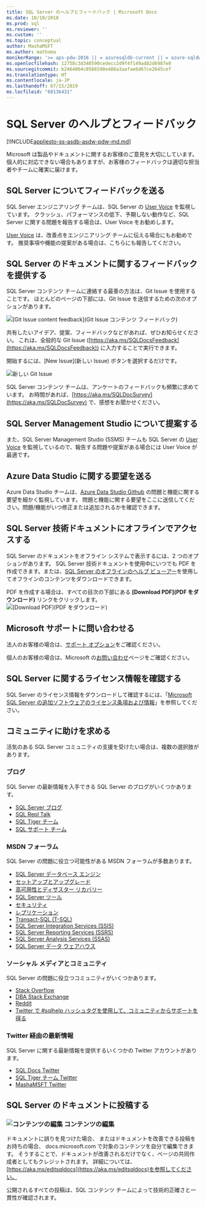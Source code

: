 ```yaml
---
title: SQL Server のヘルプとフィードバック | Microsoft Docs
ms.date: 10/10/2018
ms.prod: sql
ms.reviewer: ''
ms.custom: ''
ms.topic: conceptual
author: MashaMSFT
ms.author: mathoma
monikerRange: '>= aps-pdw-2016 || = azuresqldb-current || = azure-sqldw-latest || >= sql-server-2016 || >= sql-server-linux-2017 || = sqlallproducts-allversions'
ms.openlocfilehash: 12758c3d340590cedecc2d9f4f149ad82d6987e0
ms.sourcegitcommit: b2464064c0566590e486a3aafae6d67ce2645cef
ms.translationtype: HT
ms.contentlocale: ja-JP
ms.lasthandoff: 07/15/2019
ms.locfileid: "68136431"
---
```

# <a name="sql-server-help-and-feedback"></a>SQL Server のヘルプとフィードバック
[!INCLUDE[appliesto-ss-asdb-asdw-pdw-md.md](../includes/appliesto-ss-asdb-asdw-pdw-md.md)]

Microsoft は製品やドキュメントに関するお客様のご意見を大切にしています。 個人的に対応できない場合もありますが、お客様のフィードバックは適切な担当者やチームに確実に届けます。 

## <a name="i-want-to-give-feedback-on-sql-server"></a>SQL Server についてフィードバックを送る
SQL Server エンジニアリング チームは、SQL Server の [User Voice](https://feedback.azure.com/forums/908035-sql-server) を監視しています。 クラッシュ、パフォーマンスの低下、予期しない動作など、SQL Server に関する問題を報告する場合は、User Voice をお勧めします。 

[User Voice](https://feedback.azure.com/forums/908035-sql-server) は、改善点をエンジニアリング チームに伝える場合にもお勧めです。 推奨事項や機能の提案がある場合は、こちらにも報告してください。 

## <a name="i-want-to-give-feedback-about-sql-server-documentation"></a>SQL Server のドキュメントに関するフィードバックを提供する
SQL Server コンテンツ チームに連絡する最善の方法は、Git Issue を使用することです。 ほとんどのページの下部には、Git Issue を送信するための次のオプションがあります。 

![[Git Issue content feedback]\(Git Issue コンテンツ フィードバック\)](media/sql-server-get-help/git-issues.png)

共有したいアイデア、提案、フィードバックなどがあれば、ぜひお知らせください。 これは、全般的な Git Issue ([https://aka.ms/SQLDocsFeedback](https://aka.ms/SQLDocsFeedback)) に入力することで実行できます。 

開始するには、[New Issue]\(新しい Issue\) ボタンを選択するだけです。 

![新しい Git Issue](media/sql-server-get-help/new-git-issue.png)


SQL Server コンテンツ チームは、アンケートのフィードバックも頻繁に求めています。 お時間があれば、[https://aka.ms/SQLDocSurvey](https://aka.ms/SQLDocSurvey) で、感想をお聞かせください。


## <a name="i-want-to-make-a-suggestion-about-sql-server-management-studio"></a>SQL Server Management Studio について提案する
また、SQL Server Management Studio (SSMS) チームも SQL Server の [User Voice](https://feedback.azure.com/forums/908035-sql-server) を監視しているので、報告する問題や提案がある場合には User Voice が最適です。 

## <a name="i-want-to-make-a-suggestion-about-azure-data-studio"></a>Azure Data Studio に関する要望を送る
Azure Data Studio チームは、[Azure Data Studio Github](https://github.com/microsoft/azuredatastudio/issues) の問題と機能に関する要望を細かく監視しています。 問題と機能に関する要望をここに送信してください。問題/機能がいつ修正または追加されるかを確認できます。

## <a name="i-want-to-access-the-sql-server-technical-documentation-offline"></a>SQL Server 技術ドキュメントにオフラインでアクセスする
SQL Server のドキュメントをオフライン システムで表示するには、2 つのオプションがあります。 SQL Server 技術ドキュメントを使用中にいつでも PDF を作成できます。または、[SQL Server のオフラインのヘルプ ビューアー](sql-server-help-installation.md)を使用してオフラインのコンテンツをダウンロードできます。 

PDF を作成する場合は、すべての目次の下部にある **[Download PDF]\(PDF をダウンロード\)** リンクをクリックします。
![[Download PDF]\(PDF をダウンロード\)](media/sql-server-get-help/download-pdf.png)

## <a name="i-want-to-contact-microsoft-support"></a>Microsoft サポートに問い合わせる
法人のお客様の場合は、[サポート オプション](https://support.microsoft.com/gp/support-options-for-business?forceorigin=esmc)をご確認ください。

個人のお客様の場合は、Microsoft の[お問い合わせ](https://support.microsoft.com/gp/contactus81?forceorigin=esmc&Audience=Commercial)ページをご確認ください。

## <a name="i-want-to-review-license-information-about-sql-server"></a>SQL Server に関するライセンス情報を確認する
SQL Server のライセンス情報をダウンロードして確認するには、「[Microsoft SQL Server の追加ソフトウェアのライセンス条項および情報](https://www.microsoft.com/download/details.aspx?id=39299)」を参照してください。 

## <a name="i-want-to-ask-the-community-for-help"></a>コミュニティに助けを求める 
活気のある SQL Server コミュニティの支援を受けたい場合は、複数の選択肢があります。

### <a name="blogs"></a>ブログ
SQL Server の最新情報を入手できる SQL Server のブログがいくつかあります。 

- [SQL Server ブログ](https://cloudblogs.microsoft.com/sqlserver/)
- [SQL Repl Talk](https://blogs.msdn.microsoft.com/repltalk/)
- [SQL Tiger チーム](https://blogs.msdn.microsoft.com/sql_server_team/)
- [SQL サポート チーム](https://techcommunity.microsoft.com/t5/SQL-Server-Support/bg-p/SQLServerSupport/)


### <a name="msdn-forums"></a>MSDN フォーラム
SQL Server の問題に役立つ可能性がある MSDN フォーラムが多数あります。 
- [SQL Server データベース エンジン](https://social.msdn.microsoft.com/Forums/en-US/home?forum=sqldatabaseengine&filter=alltypes&sort=lastpostdesc)
- [セットアップとアップグレード](https://social.msdn.microsoft.com/Forums/en-US/home?forum=sqlsetupandupgrade&filter=alltypes&sort=lastpostdesc)
- [高可用性とディザスター リカバリー](https://social.msdn.microsoft.com/Forums/en-US/home?forum=sqldisasterrecovery%2Csqldatabasemirroring&filter=alltypes&sort=lastpostdesc)
- [SQL Server ツール](https://social.msdn.microsoft.com/Forums/en-US/home?forum=sqltools%2Cssdt&filter=alltypes&sort=lastpostdesc) 
- [セキュリティ](https://social.msdn.microsoft.com/Forums/en-US/home?forum=sqlsecurity&filter=alltypes&sort=lastpostdesc)
- [レプリケーション](https://social.msdn.microsoft.com/Forums/en-US/home?forum=sqlreplication&filter=alltypes&sort=lastpostdesc)
- [Transact-SQL (T-SQL)](https://social.msdn.microsoft.com/Forums/en-US/home?forum=transactsql)
- [SQL Server Integration Services (SSIS)](https://social.msdn.microsoft.com/Forums/en-US/home?forum=sqlintegrationservices&filter=alltypes&sort=lastpostdesc)
- [SQL Server Reporting Services (SSRS)](https://social.msdn.microsoft.com/Forums/en-US/home?forum=sqlreportingservices&filter=alltypes&sort=lastpostdesc)
- [SQL Server Analysis Services (SSAS)](https://social.msdn.microsoft.com/Forums/en-US/home?forum=sqlanalysisservices&filter=alltypes&sort=lastpostdesc)
- [SQL Server データ ウェアハウス](https://social.msdn.microsoft.com/Forums/en-US/home?forum=sqldatawarehousing&filter=alltypes&sort=lastpostdesc)

### <a name="social-media-and-communities"></a>ソーシャル メディアとコミュニティ
SQL Server の問題に役立つコミュニティがいくつかあります。 

- [Stack Overflow](https://stackoverflow.com/questions/tagged/sql-server)
- [DBA Stack Exchange](https://dba.stackexchange.com/questions/tagged/sql-server)
- [Reddit](https://www.reddit.com/r/SQLServer/)
- [Twitter で #sqlhelp ハッシュタグを使用して、コミュニティからサポートを得る](https://twitter.com/hashtag/sqlhelp?src=hash) 

### <a name="updates-via-twitter"></a>Twitter 経由の最新情報
SQL Server に関する最新情報を提供するいくつかの Twitter アカウントがあります。 

- [SQL Docs Twitter](https://twitter.com/sqldocs)
- [SQL Tiger チーム Twitter](https://twitter.com/mssqltiger)
- [MashaMSFT Twitter](https://twitter.com/mashamsft)


## <a name="i-want-to-contribute-to-sql-server-documentation"></a>SQL Server のドキュメントに投稿する

### <a name="edit-contentincludesmediaedit-topic-pencilpng-editing-content"></a>![コンテンツの編集](../includes/media/edit-topic-pencil.png) コンテンツの編集
ドキュメントに誤りを見つけた場合、 またはドキュメントを改善できる投稿をお持ちの場合、 docs.microsoft.com で対象のコンテンツを自分で編集できます。 そうすることで、ドキュメントが改善されるだけでなく、ページの共同作成者としてもクレジットされます。 詳細については、[https://aka.ms/editsqldocs](https://aka.ms/editsqldocs)を参照してください。 

公開されるすべての投稿は、SQL コンテンツ チームによって技術的正確さと一貫性が確認されます。 



